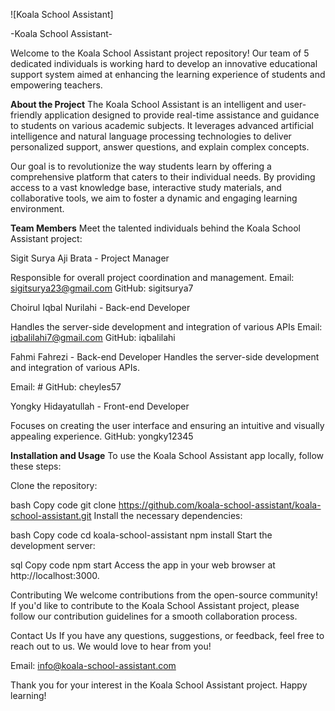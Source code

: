![Koala School Assistant]

-Koala School Assistant-

Welcome to the Koala School Assistant project repository! Our team of 5 dedicated individuals is working hard to develop an innovative educational support system aimed at enhancing the learning experience of students and empowering teachers.

<b>About the Project</b>
The Koala School Assistant is an intelligent and user-friendly application designed to provide real-time assistance and guidance to students on various academic subjects. It leverages advanced artificial intelligence and natural language processing technologies to deliver personalized support, answer questions, and explain complex concepts.

Our goal is to revolutionize the way students learn by offering a comprehensive platform that caters to their individual needs. By providing access to a vast knowledge base, interactive study materials, and collaborative tools, we aim to foster a dynamic and engaging learning environment.

<b>Team Members</b>
Meet the talented individuals behind the Koala School Assistant project:

Sigit Surya Aji Brata - Project Manager

Responsible for overall project coordination and management.
Email: sigitsurya23@gmail.com
GitHub: sigitsurya7

Choirul Iqbal Nurilahi - Back-end Developer

Handles the server-side development and integration of various APIs
Email: iqbalilahi7@gmail.com
GitHub: iqbalilahi

Fahmi Fahrezi - Back-end Developer
Handles the server-side development and integration of various APIs.

Email: #
GitHub: cheyles57

Yongky Hidayatullah - Front-end Developer

Focuses on creating the user interface and ensuring an intuitive and visually appealing experience.
GitHub: yongky12345

<b>Installation and Usage</b>
To use the Koala School Assistant app locally, follow these steps:

Clone the repository:

bash
Copy code
git clone https://github.com/koala-school-assistant/koala-school-assistant.git
Install the necessary dependencies:

bash
Copy code
cd koala-school-assistant
npm install
Start the development server:

sql
Copy code
npm start
Access the app in your web browser at http://localhost:3000.

Contributing
We welcome contributions from the open-source community! If you'd like to contribute to the Koala School Assistant project, please follow our contribution guidelines for a smooth collaboration process.

Contact Us
If you have any questions, suggestions, or feedback, feel free to reach out to us. We would love to hear from you!

Email: info@koala-school-assistant.com

Thank you for your interest in the Koala School Assistant project. Happy learning!
